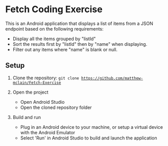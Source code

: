 # Fetch Coding Exercise

This is an Android application that displays a list of items from a JSON endpoint based on the following requirements:

* Display all the items grouped by "listId"
* Sort the results first by "listId" then by "name" when displaying.
* Filter out any items where "name" is blank or null.

## Setup

1. Clone the repository: <code>git clone https://github.com/matthew-mclain/Fetch-Exercise</code>

2. Open the project
   * Open Android Studio
   * Open the cloned repository folder

3. Build and run
   * Plug in an Android device to your machine, or setup a virtual device with the Android Emulator
   * Select 'Run' in Android Studio to build and launch the application
